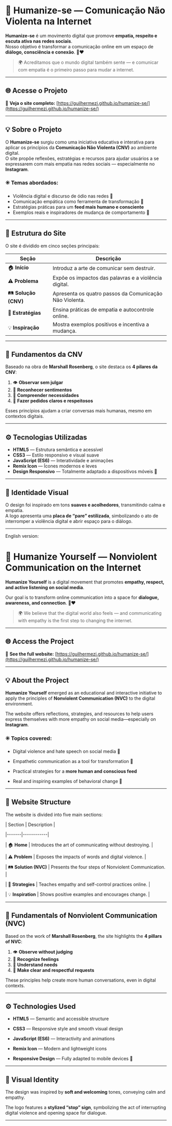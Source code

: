 # 🌿 Humanize-se — Comunicação Não Violenta na Internet

**Humanize-se** é um movimento digital que promove **empatia, respeito e escuta ativa nas redes sociais**.  
Nosso objetivo é transformar a comunicação online em um espaço de **diálogo, consciência e conexão**. 💬❤️

> 🌍 Acreditamos que o mundo digital também sente — e comunicar com empatia é o primeiro passo para mudar a internet.

---

## 🌐 Acesse o Projeto

🔗 **Veja o site completo:** [https://guilhermezi.github.io/humanize-se/](https://guilhermezi.github.io/humanize-se/)

---

## 💡 Sobre o Projeto

O **Humanize-se** surgiu como uma iniciativa educativa e interativa para aplicar os princípios da **Comunicação Não Violenta (CNV)** ao ambiente digital.  
O site propõe reflexões, estratégias e recursos para ajudar usuários a se expressarem com mais empatia nas redes sociais — especialmente no **Instagram**.

### ✳️ Temas abordados:
- Violência digital e discurso de ódio nas redes 🧨  
- Comunicação empática como ferramenta de transformação 💞  
- Estratégias práticas para um **feed mais humano e consciente**  
- Exemplos reais e inspiradores de mudança de comportamento 🌱  

---

## 🧭 Estrutura do Site

O site é dividido em cinco seções principais:

| Seção | Descrição |
|-------|------------|
| 🏠 **Início** | Introduz a arte de comunicar sem destruir. |
| ⚠️ **Problema** | Expõe os impactos das palavras e a violência digital. |
| 🛤 **Solução (CNV)** | Apresenta os quatro passos da Comunicação Não Violenta. |
| 🧰 **Estratégias** | Ensina práticas de empatia e autocontrole online. |
| 💡 **Inspiração** | Mostra exemplos positivos e incentiva a mudança. |

---

## 🧠 Fundamentos da CNV

Baseado na obra de **Marshall Rosenberg**, o site destaca os **4 pilares da CNV**:
1. 👁 **Observar sem julgar**  
2. 💖 **Reconhecer sentimentos**  
3. 🎯 **Compreender necessidades**  
4. 🤝 **Fazer pedidos claros e respeitosos**

Esses princípios ajudam a criar conversas mais humanas, mesmo em contextos digitais.

---

## ⚙️ Tecnologias Utilizadas

- **HTML5** — Estrutura semântica e acessível  
- **CSS3** — Estilo responsivo e visual suave  
- **JavaScript (ES6)** — Interatividade e animações  
- **Remix Icon** — Ícones modernos e leves  
- **Design Responsivo** — Totalmente adaptado a dispositivos móveis 📱

---

## 🎨 Identidade Visual

O design foi inspirado em tons **suaves e acolhedores**, transmitindo calma e empatia.  
A logo apresenta uma **placa de “pare” estilizada**, simbolizando o ato de interromper a violência digital e abrir espaço para o diálogo.

---

English version:
# 🌿 Humanize Yourself — Nonviolent Communication on the Internet

**Humanize Yourself** is a digital movement that promotes **empathy, respect, and active listening on social media**.

Our goal is to transform online communication into a space for **dialogue, awareness, and connection**. 💬❤️

> 🌍 We believe that the digital world also feels — and communicating with empathy is the first step to changing the internet.

---

## 🌐 Access the Project

🔗 **See the full website:** [https://guilhermezi.github.io/humanize-se/](https://guilhermezi.github.io/humanize-se/)

---

## 💡 About the Project

**Humanize Yourself** emerged as an educational and interactive initiative to apply the principles of **Nonviolent Communication (NVC)** to the digital environment.

The website offers reflections, strategies, and resources to help users express themselves with more empathy on social media—especially on **Instagram**.

### ✳️ Topics covered:
- Digital violence and hate speech on social media 🧨
- Empathetic communication as a tool for transformation 💞
- Practical strategies for a **more human and conscious feed**

- Real and inspiring examples of behavioral change 🌱

---

## 🧭 Website Structure

The website is divided into five main sections:

| Section | Description |

|-------|------------|

| 🏠 **Home** | Introduces the art of communicating without destroying. |

| ⚠️ **Problem** | Exposes the impacts of words and digital violence. |

| 🛤 **Solution (NVC)** | Presents the four steps of Nonviolent Communication. |

| 🧰 **Strategies** | Teaches empathy and self-control practices online. |

| 💡 **Inspiration** | Shows positive examples and encourages change. |

---

## 🧠 Fundamentals of Nonviolent Communication (NVC)

Based on the work of **Marshall Rosenberg**, the site highlights the **4 pillars of NVC**:
1. 👁 **Observe without judging**
2. 💖 **Recognize feelings**
3. 🎯 **Understand needs**
4. 🤝 **Make clear and respectful requests**

These principles help create more human conversations, even in digital contexts.

---

## ⚙️ Technologies Used

- **HTML5** — Semantic and accessible structure

- **CSS3** — Responsive style and smooth visual design
- **JavaScript (ES6)** — Interactivity and animations

- **Remix Icon** — Modern and lightweight icons

- **Responsive Design** — Fully adapted to mobile devices 📱

---

## 🎨 Visual Identity

The design was inspired by **soft and welcoming** tones, conveying calm and empathy.

The logo features a **stylized “stop” sign**, symbolizing the act of interrupting digital violence and opening space for dialogue.

---
